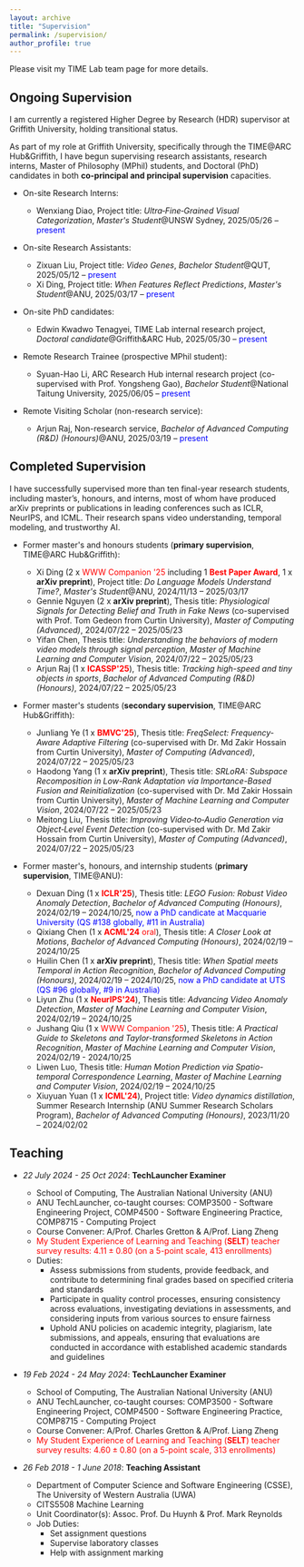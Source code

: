 ```yaml
---
layout: archive
title: "Supervision"
permalink: /supervision/
author_profile: true
---
```


<style>
a:link {
  text-decoration: none;
}

a:visited {
  text-decoration: none;
}

a:hover {
  text-decoration: underline;
}

a:active {
  text-decoration: underline;
}
</style>

Please visit my [TIME Lab team page](https://time.griffith.edu.au/team/) for more details.

<h2>Ongoing Supervision</h2>

I am currently a registered Higher Degree by Research (HDR) supervisor at Griffith University, holding transitional status.

As part of my role at Griffith University, specifically through the TIME@ARC Hub&Griffith, I have begun supervising research assistants, research interns, Master of Philosophy (MPhil) students, and Doctoral (PhD) candidates in both **co-principal and principal supervision** capacities.

* On-site Research Interns:
  * Wenxiang Diao, Project title: *Ultra‑Fine‑Grained Visual Categorization*, *Master's Student*@UNSW Sydney, 2025/05/26 – <font color="blue">present</font>

* On-site Research Assistants:
  * [Zixuan Liu](https://www.linkedin.com/in/zixuanliu787/), Project title: *Video Genes*, *Bachelor Student*@QUT, 2025/05/12 – <font color="blue">present</font>
  * [Xi Ding](https://darcyddx.github.io), Project title: *When Features Reflect Predictions*, *Master's Student*@ANU, 2025/03/17 – <font color="blue">present</font>

* On-site PhD candidates:
  * [Edwin Kwadwo Tenagyei](https://scholar.google.de/citations?user=VoIFrp7h-tIC&hl=en), TIME Lab internal research project, *Doctoral candidate*@Griffith&ARC Hub, 2025/05/30 – <font color="blue">present</font>

* Remote Research Trainee (prospective MPhil student):
  * Syuan-Hao Li, ARC Research Hub internal research project (co-supervised with [Prof. Yongsheng Gao](https://experts.griffith.edu.au/19112-yongsheng-gao)),  *Bachelor Student*@National Taitung University, 2025/06/05 – <font color="blue">present</font>

* Remote Visiting Scholar (non-research service):
  * [Arjun Raj](https://arjunraj.com/), Non-research service, *Bachelor of Advanced Computing (R&D) (Honours)*@ANU, 2025/03/19 – <font color="blue">present</font>

<!-- * I am the **primary supervisor** for two ANU master’s students for their final year research projects (24-unit):

  * [Gennie Nguyen](https://www.gennienguyen.com/) (2 x <strong>arXiv preprint</strong>), Thesis title: *Physiological Signals for Detecting Belief and Truth in Fake News* (co-supervised with [Prof. Tom Gedeon](https://staffportal.curtin.edu.au/staff/profile/view/tom-gedeon-5e48a1fd/) from Curtin University), *Master of Computing (Advanced)*, 2024/07/22 – 2025/05/23 
  * Yifan Chen, Thesis title: *Understanding the behaviors of modern video models through signal perception*, *Master of Machine Learning and Computer Vision*, 2024/07/22 – <font color="blue">present</font> -->

<!-- * I also serve as the **primary supervisor** for the following honours student on a 1-year, 12-unit research project:

  * [Arjun Raj](https://arjunraj.com/) (1 x <font color="red"><strong>ICASSP'25</strong></font>), Thesis title: *Tracking high-speed and tiny objects in sports*, *Bachelor of Advanced Computing (R&D) (Honours)*, 2024/07/22 – 2025/05/23 -->

<!-- * I am an **associate supervisor** for three ANU master’s students:
  * Junliang Ye (1 x <font color="red"><strong>BMVC</strong></font>), Thesis title: *FreqSelect: Frequency-Aware Adaptive Filtering*, *Master of Computing (Advanced)*, 2024/07/22 – 2025/05/23
  * Haodong Yang (1 x <strong>arXiv preprint</strong>), Thesis title: *SRLoRA: Subspace Recomposition in Low-Rank Adaptation via Importance-Based Fusion and Reinitialization*, *Master of Machine Learning and Computer Vision*, 2024/07/22 – 2025/05/23 
  * Meitong Liu, Thesis title: *TBD*, *Master of Computing (Advanced)*, 2024/07/22 – <font color="blue">present</font> -->

<h2>Completed Supervision</h2>

I have successfully supervised more than ten final-year research students, including master’s, honours, and interns, most of whom have produced arXiv preprints or publications in leading conferences such as ICLR, NeurIPS, and ICML. Their research spans video understanding, temporal modeling, and trustworthy AI.

* Former master's and honours students (**primary supervision**, TIME@ARC Hub&Griffith):
  * [Xi Ding](https://darcyddx.github.io) (2 x <font color="red">WWW Companion '25</font> including 1 <font color="red"><strong>Best Paper Award</strong></font>, 1 x <strong>arXiv preprint</strong>), Project title: *Do Language Models Understand Time?*, *Master's Student*@ANU, 2024/11/13 – 2025/03/17
  * [Gennie Nguyen](https://www.gennienguyen.com/) (2 x <strong>arXiv preprint</strong>), Thesis title: *Physiological Signals for Detecting Belief and Truth in Fake News* (co-supervised with [Prof. Tom Gedeon](https://staffportal.curtin.edu.au/staff/profile/view/tom-gedeon-5e48a1fd/) from Curtin University), *Master of Computing (Advanced)*, 2024/07/22 – 2025/05/23 
  * Yifan Chen, Thesis title: *Understanding the behaviors of modern video models through signal perception*, *Master of Machine Learning and Computer Vision*, 2024/07/22 – 2025/05/23
  * [Arjun Raj](https://arjunraj.com/) (1 x <font color="red"><strong>ICASSP'25</strong></font>), Thesis title: *Tracking high-speed and tiny objects in sports*, *Bachelor of Advanced Computing (R&D) (Honours)*, 2024/07/22 – 2025/05/23
 
* Former master's students (**secondary supervision**, TIME@ARC Hub&Griffith):
  * Junliang Ye (1 x <font color="red"><strong>BMVC'25</strong></font>), Thesis title: *FreqSelect: Frequency-Aware Adaptive Filtering* (co-supervised with [Dr. Md Zakir Hossain](https://staffportal.curtin.edu.au/staff/profile/view/md-zakir-hossain-4fd95ece/) from Curtin University), *Master of Computing (Advanced)*, 2024/07/22 – 2025/05/23
  * Haodong Yang (1 x <strong>arXiv preprint</strong>), Thesis title: *SRLoRA: Subspace Recomposition in Low-Rank Adaptation via Importance-Based Fusion and Reinitialization* (co-supervised with [Dr. Md Zakir Hossain](https://staffportal.curtin.edu.au/staff/profile/view/md-zakir-hossain-4fd95ece/) from Curtin University), *Master of Machine Learning and Computer Vision*, 2024/07/22 – 2025/05/23
  * Meitong Liu, Thesis title: *Improving Video‑to‑Audio Generation via Object‑Level Event Detection* (co-supervised with [Dr. Md Zakir Hossain](https://staffportal.curtin.edu.au/staff/profile/view/md-zakir-hossain-4fd95ece/) from Curtin University), *Master of Computing (Advanced)*, 2024/07/22 – 2025/05/23
 
* Former master's, honours, and internship students (**primary supervision**, TIME@ANU):
  * Dexuan Ding (1 x <font color="red"><strong>ICLR'25</strong></font>), Thesis title: *LEGO Fusion: Robust Video Anomaly Detection*, *Bachelor of Advanced Computing (Honours)*, 2024/02/19 – 2024/10/25, <font color="blue">now a PhD candicate at Macquarie University (QS #138 globally, #11 in Australia)</font>
  * [Qixiang Chen](https://q1xiangchen.github.io/) (1 x <font color="red"><strong>ACML'24</strong></font> <font color="red">oral</font>), Thesis title: *A Closer Look at Motions*, *Bachelor of Advanced Computing (Honours)*, 2024/02/19 – 2024/10/25 
  * Huilin Chen (1 x <strong>arXiv preprint</strong>), Thesis title: *When Spatial meets Temporal in Action Recognition*, *Bachelor of Advanced Computing (Honours)*, 2024/02/19 – 2024/10/25, <font color="blue">now a PhD candidate at UTS (QS #96 globally, #9 in Australia)</font>
  * [Liyun Zhu](https://tom-roujiang.github.io/liyun_zhu/) (1 x <font color="red"><strong>NeurIPS'24</strong></font>), Thesis title: *Advancing Video Anomaly Detection*, *Master of Machine Learning and Computer Vision*, 2024/02/19 – 2024/10/25 
  * Jushang Qiu (1 x <font color="red">WWW Companion '25</font>), Thesis title: *A Practical Guide to Skeletons and Taylor-transformed Skeletons in Action Recognition*, *Master of Machine Learning and Computer Vision*, 2024/02/19 - 2024/10/25 
  * Liwen Luo, Thesis title: *Human Motion Prediction via Spatio-temporal Correspondence Learning*, *Master of Machine Learning and Computer Vision*, 2024/02/19 – 2024/10/25
  * [Xiuyuan Yuan](https://jackyuanx.github.io/) (1 x <font color="red"><strong>ICML'24</strong></font>), Project title: *Video dynamics distillation*, Summer Research Internship (ANU Summer Research Scholars Program), *Bachelor of Advanced Computing (Honours)*, 2023/11/20 – 2024/02/02

<h2>Teaching</h2>

* *22 July 2024 - 25 Oct 2024*: **TechLauncher Examiner**
  * School of Computing, The Australian National University (ANU)
  * [ANU TechLauncher](https://comp.anu.edu.au/TechLauncher/), co-taught courses: [COMP3500 - Software Engineering Project](https://programsandcourses.anu.edu.au/course/comp3500), [COMP4500 - Software Engineering Practice](https://programsandcourses.anu.edu.au/2023/course/COMP4500), [COMP8715 - Computing Project](https://programsandcourses.anu.edu.au/course/comp8715)
  * Course Convener: [A/Prof. Charles Gretton](https://researchers.anu.edu.au/researchers/gretton-co) & [A/Prof. Liang Zheng](https://zheng-lab-anu.github.io/)
  * <font color="red">My Student Experience of Learning and Teaching (<strong>SELT</strong>) teacher survey results: $4.11\pm0.80$ (on a 5-point scale, 413 enrollments)</font>
  * Duties:
    * Assess submissions from students, provide feedback, and contribute to determining final grades based on specified criteria and standards
    * Participate in quality control processes, ensuring consistency across evaluations, investigating deviations in assessments, and considering inputs from various sources to ensure fairness
    * Uphold ANU policies on academic integrity, plagiarism, late submissions, and appeals, ensuring that evaluations are conducted in accordance with established academic standards and guidelines

* *19 Feb 2024 - 24 May 2024*: **TechLauncher Examiner**
  * School of Computing, The Australian National University (ANU)
  * [ANU TechLauncher](https://comp.anu.edu.au/TechLauncher/), co-taught courses: [COMP3500 - Software Engineering Project](https://programsandcourses.anu.edu.au/course/comp3500), [COMP4500 - Software Engineering Practice](https://programsandcourses.anu.edu.au/2023/course/COMP4500), [COMP8715 - Computing Project](https://programsandcourses.anu.edu.au/course/comp8715)
  * Course Convener: [A/Prof. Charles Gretton](https://researchers.anu.edu.au/researchers/gretton-co) & [A/Prof. Liang Zheng](https://zheng-lab-anu.github.io/)
  * <font color="red">My Student Experience of Learning and Teaching (<strong>SELT</strong>) teacher survey results: $4.60\pm0.80$ (on a 5-point scale, 313 enrollments)</font>

* *26 Feb 2018 - 1 June 2018*: **Teaching Assistant**
  * Department of Computer Science and Software Engineering (CSSE), The University of Western Australia (UWA)
  * [CITS5508 Machine Learning](https://handbooks.uwa.edu.au/unitdetails?code=CITS5508)
  * Unit Coordinator(s): [Assoc. Prof. Du Huynh](https://research-repository.uwa.edu.au/en/persons/du-huynh) & [Prof. Mark Reynolds](https://research-repository.uwa.edu.au/en/persons/mark-reynolds)
  * Job Duties:
    * Set assignment questions
    * Supervise laboratory classes
    * Help with assignment marking

<!-- <font color="blue">I am currently a research-intensive staff working on academic and industrial research projects, and I am not engaged in any teaching at this time.</font> -->

